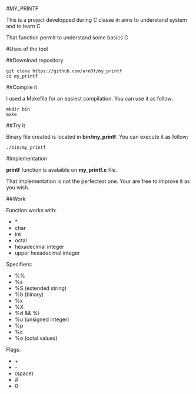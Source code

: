 #MY_PRINTF

This is a project developped during C classe in aims to understand system and to learn C

That function permit to understand some basics C

#Uses of the tool

##Download repository

```
git clone https://github.com/arn0f/my_printf
cd my_printf
```

##Compile it

I used a Makefile for an easiest compilation. You can use it as follow:

```
mkdir bin
make
```

##Try it

Binary file created is located in **bin/my_printf**. You can execute it as follow:

```
./bin/my_printf
```

#Implementation

**printf** function is avalaible on **my_printf.c** file.

That implementation is not the perfectest one. Your are free to improve it as you wish.

##Work 

Function works with:
<ul>
<li>*</li>
<li>char</li>
<li>int</li>
<li>octal</li>
<li>hexadecimal integer</li>
<li>upper hexadecimal integer</li>
</ul>

Specifiers:
<ul>
<li>%%</li>
<li>%s</li>
<li>%S (extended string)</li>
<li>%b (binary)</li>
<li>%x</li>
<li>%X</li>
<li>%d && %i</li>
<li>%u (unsigned integer)</li>
<li>%p</li>
<li>%c</li>
<li>%o (octal values)</li>
</ul>

Flags:
<ul>
<li>+</li>
<li>-</li>
<li>(space)</li>
<li>#</li>
<li>0</li>
</ul>
